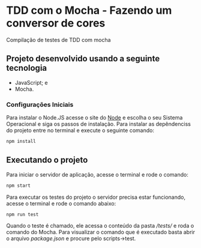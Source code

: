 # TDD com o Mocha - Fazendo um conversor de cores

Compilação de testes de TDD com mocha

## Projeto desenvolvido usando a seguinte tecnologia

- JavaScript; e
- Mocha.

### Configurações Iniciais

Para instalar o Node.JS acesse o site do [Node](https://nodejs.org/) e escolha o seu Sistema Operacional e siga os passos de instalação.
Para instalar as depêndenciss do projeto entre no terminal e execute o seguinte comando:

```sh
npm install
```

## Executando o projeto

Para iniciar o servidor de aplicação, acesse o terminal e rode o comando:

```sh
npm start
```

Para executar os testes do projeto o servidor precisa estar funcionando, acesse o terminal e rode o comando abaixo:

```sh
npm run test
```

Quando o teste é chamado, ele acessa o conteúdo da pasta _/tests/_ e roda o comando do Mocha. Para visualizar o comando que é executado basta abrir o arquivo _package.json_ e procure pelo scripts->test.
